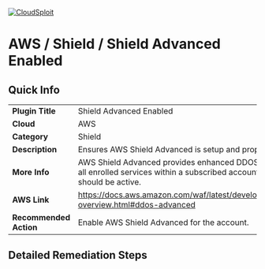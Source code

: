[![CloudSploit](https://cloudsploit.com/img/logo-new-big-text-100.png "CloudSploit")](https://cloudsploit.com)

# AWS / Shield / Shield Advanced Enabled

## Quick Info

| | |
|-|-|
| **Plugin Title** | Shield Advanced Enabled |
| **Cloud** | AWS |
| **Category** | Shield |
| **Description** | Ensures AWS Shield Advanced is setup and properly configured |
| **More Info** | AWS Shield Advanced provides enhanced DDOS protection for all enrolled services within a subscribed account. Subscriptions should be active. |
| **AWS Link** | https://docs.aws.amazon.com/waf/latest/developerguide/ddos-overview.html#ddos-advanced |
| **Recommended Action** | Enable AWS Shield Advanced for the account. |

## Detailed Remediation Steps




